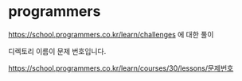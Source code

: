 # programmers

https://school.programmers.co.kr/learn/challenges 에 대한 풀이

디렉토리 이름이 문제 번호입니다.

https://school.programmers.co.kr/learn/courses/30/lessons/문제번호
